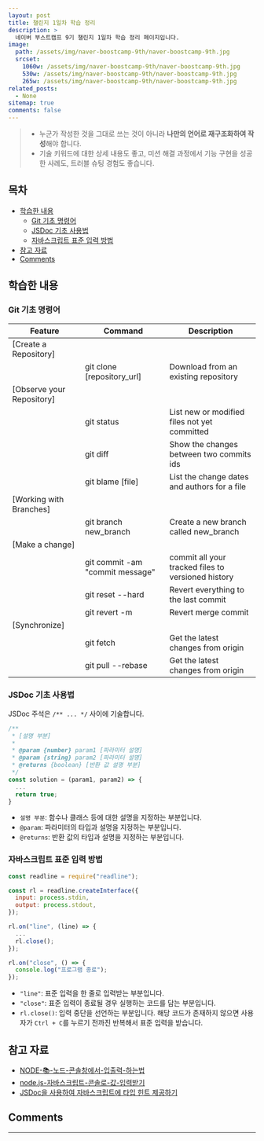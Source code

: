 ```yaml
---
layout: post
title: 챌린지 1일차 학습 정리
description: >
  네이버 부스트캠프 9기 챌린지 1일차 학습 정리 페이지입니다.
image:
  path: /assets/img/naver-boostcamp-9th/naver-boostcamp-9th.jpg
  srcset:
    1060w: /assets/img/naver-boostcamp-9th/naver-boostcamp-9th.jpg
    530w: /assets/img/naver-boostcamp-9th/naver-boostcamp-9th.jpg
    265w: /assets/img/naver-boostcamp-9th/naver-boostcamp-9th.jpg
related_posts:
  - None
sitemap: true
comments: false
---
```


> - 누군가 작성한 것을 그대로 쓰는 것이 아니라 **나만의 언어로 재구조화하여 작성**해야 합니다.
> - 기술 키워드에 대한 상세 내용도 좋고, 미션 해결 과정에서 기능 구현을 성공한 사례도, 트러블 슈팅 경험도 좋습니다.

<h2> 목차 </h2>

- [학습한 내용](#학습한-내용)
  - [Git 기초 명령어](#git-기초-명령어)
  - [JSDoc 기초 사용법](#jsdoc-기초-사용법)
  - [자바스크립트 표준 입력 방법](#자바스크립트-표준-입력-방법)
- [참고 자료](#참고-자료)
- [Comments](#comments)

## 학습한 내용

### Git 기초 명령어

| Feature                   | Command                            | Description                                        |
| ------------------------- | ---------------------------------- | -------------------------------------------------- |
| [Create a Repository]     |                                    |                                                    |
|                           | git clone [repository_url]         | Download from an existing repository               |
| [Observe your Repository] |                                    |                                                    |
|                           | git status                         | List new or modified files not yet committed       |
|                           | git diff <commit-ish> <commit-ish> | Show the changes between two commits ids           |
|                           | git blame [file]                   | List the change dates and authors for a file       |
| [Working with Branches]   |                                    |                                                    |
|                           | git branch new_branch              | Create a new branch called new_branch              |
| [Make a change]           |                                    |                                                    |
|                           | git commit -am "commit message"    | commit all your tracked files to versioned history |
|                           | git reset --hard                   | Revert everything to the last commit               |
|                           | git revert -m <commit-ish>         | Revert merge commit                                |
| [Synchronize]             |                                    |                                                    |
|                           | git fetch                          | Get the latest changes from origin                 |
|                           | git pull --rebase                  | Get the latest changes from origin                 |

### JSDoc 기초 사용법

JSDoc 주석은 `/** ... */` 사이에 기술합니다.

```javascript
/**
 * [설명 부분]
 *
 * @param {number} param1 [파라미터 설명]
 * @param {string} param2 [파라미터 설명]
 * @returns {boolean} [반환 값 설명 부분]
 */
const solution = (param1, param2) => {
  ...
  return true;
}
```

- `설명 부분`: 함수나 클래스 등에 대한 설명을 지정하는 부분입니다.
- `@param`: 파라미터의 타입과 설명을 지정하는 부분입니다.
- `@returns`: 반환 값의 타입과 설명을 지정하는 부분입니다.

### 자바스크립트 표준 입력 방법

```javascript
const readline = require("readline");

const rl = readline.createInterface({
  input: process.stdin,
  output: process.stdout,
});

rl.on("line", (line) => {
  ...
  rl.close();
});

rl.on("close", () => {
  console.log("프로그램 종료");
});
```

- `"line"`: 표준 입력을 한 줄로 입력받는 부분입니다.
- `"close"`: 표준 입력이 종료될 경우 실행하는 코드를 담는 부분입니다.
- `rl.close()`: 입력 중단을 선언하는 부분입니다. 해당 코드가 존재하지 않으면 사용자가 `Ctrl + C`를 누르기 전까진 반복해서 표준 입력을 받습니다.

## 참고 자료

- <a href="https://inpa.tistory.com/entry/NODE-%F0%9F%93%9A-%EB%85%B8%EB%93%9C-%EC%BD%98%EC%86%94%EC%B0%BD%EC%97%90%EC%84%9C-%EC%9E%85%EC%B6%9C%EB%A0%A5-%ED%95%98%EB%8A%94%EB%B2%95" target="_blank">NODE-📚-노드-콘솔창에서-입출력-하는법</a>
- <a href="https://velog.io/@zaman17/node.js-%EC%9E%90%EB%B0%94%EC%8A%A4%ED%81%AC%EB%A6%BD%ED%8A%B8-%EC%BD%98%EC%86%94%EB%A1%9C-%EA%B0%92-%EC%9E%85%EB%A0%A5%EB%B0%9B%EA%B8%B0" target="_blank">node.js-자바스크립트-콘솔로-값-입력받기</a>
- <a href="https://poiemaweb.com/jsdoc-type-hint" target="_blank">JSDoc을 사용하여 자바스크립트에 타입 힌트 제공하기</a>

## Comments

<hr />
<script
  src="https://utteranc.es/client.js"
  repo="HyunJinNo/HyunJinNo.github.io"
  issue-term="pathname"
  theme="github-light"
  crossorigin="anonymous"
  async
></script>

